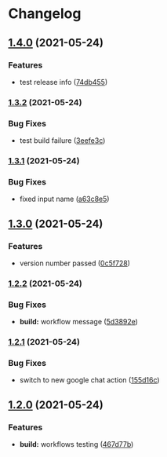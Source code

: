 # Changelog

## [1.4.0](https://www.github.com/feecompass/test/compare/v1.3.2...v1.4.0) (2021-05-24)


### Features

* test release info ([74db455](https://www.github.com/feecompass/test/commit/74db45556a718b628abde6e37efa193aa53b18ca))

### [1.3.2](https://www.github.com/feecompass/test/compare/v1.3.1...v1.3.2) (2021-05-24)


### Bug Fixes

* test build failure ([3eefe3c](https://www.github.com/feecompass/test/commit/3eefe3c0e5354196ee337ac7de32d58dcd266519))

### [1.3.1](https://www.github.com/feecompass/test/compare/v1.3.0...v1.3.1) (2021-05-24)


### Bug Fixes

* fixed input name ([a63c8e5](https://www.github.com/feecompass/test/commit/a63c8e59bc5e950c4a3e95d5031187b5a2f76f4f))

## [1.3.0](https://www.github.com/feecompass/test/compare/v1.2.2...v1.3.0) (2021-05-24)


### Features

* version number passed ([0c5f728](https://www.github.com/feecompass/test/commit/0c5f72814c100105e754328cf0632d9872e2baf0))

### [1.2.2](https://www.github.com/feecompass/test/compare/v1.2.1...v1.2.2) (2021-05-24)


### Bug Fixes

* **build:** workflow message ([5d3892e](https://www.github.com/feecompass/test/commit/5d3892eb80693182ad6f8e78aafee55508e09aa6))

### [1.2.1](https://www.github.com/feecompass/test/compare/v1.2.0...v1.2.1) (2021-05-24)


### Bug Fixes

* switch to new google chat action ([155d16c](https://www.github.com/feecompass/test/commit/155d16ca429202457fc3d28e27f38bd8501a8d09))

## [1.2.0](https://www.github.com/feecompass/test/compare/v1.1.0...v1.2.0) (2021-05-24)


### Features

* **build:** workflows testing ([467d77b](https://www.github.com/feecompass/test/commit/467d77bf51c40577f06bd2455e5d897355a1aca6))
